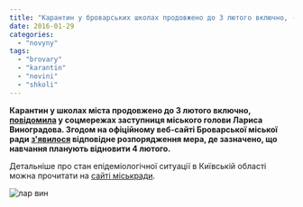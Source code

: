 ```yaml
---
title: "Карантин у броварських школах продовжено до 3 лютого включно, - Виноградова"
date: 2016-01-29
categories: 
  - "novyny"
tags: 
  - "brovary"
  - "karantin"
  - "novini"
  - "shkoli"
---
```


**Карантин у школах міста продовжено до 3 лютого включно, [повідомила](https://www.facebook.com/groups/brovary/permalink/1183091851720779/) у соцмережах заступниця міського голови Лариса Виноградова. Згодом на офіційному веб-сайті Броварської міської ради [з'явилося](http://brovary-rada.gov.ua/rozporyadzhennya-m%D1%96skogo-golovi-v%D1%96d-29012016-%E2%84%9619-od-pro-prodovzhennya-karantinu-u-zagalnoosv%D1%96tn%D1%96kh-n) відповідне розпорядження мера, де зазначено, що навчання планують відновити 4 лютого.**

Детальніше про стан епідеміологічної ситуації в Київській області можна прочитати на [сайті міськради](http://brovary-rada.gov.ua/stan-ep%D1%96dem%D1%96olog%D1%96chno%D1%97-situats%D1%96%D1%97-%D1%96z-zakhvoryuvannyami-na-grip-ta-grv%D1%96-na-ki%D1%97vshchin%D1%96).

![лар вин](https://mpz.brovary.org/wp-content/uploads/2016/01/lar-vyn.jpg)
